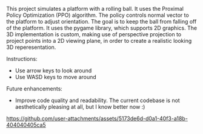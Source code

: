This project simulates a platform with a rolling ball. It uses the Proximal Policy Optimization (PPO) algorithm.  The policy controls normal vector to the platform to adjust orientation.  The goal is to keep the ball from falling off of the platform.  It uses the pygame library, which supports 2D graphics.  The 3D implementation is custom, making use of perspective projection to project points into a 2D viewing plane, in order to create a realistic looking 3D reperesentation.

Instructions:
- Use arrow keys to look around
- Use WASD keys to move around

Future enhancements:
- Improve code quality and readability.  The current codebase is not aesthetically pleasing at all, but I know better now :)



https://github.com/user-attachments/assets/5173de6d-d0a1-40f3-a18b-404040405ca5

